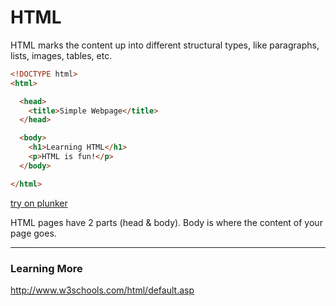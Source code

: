 
# HTML

HTML marks the content up into different structural types, like paragraphs, lists, images, tables, etc.



```html
<!DOCTYPE html>
<html>

  <head>
    <title>Simple Webpage</title>
  </head>

  <body>
    <h1>Learning HTML</h1>
    <p>HTML is fun!</p>
  </body>

</html>
```


[try on plunker](http://plnkr.co/edit/rwtHAvL6VV7VVV0r9tmK?p=preview)


HTML pages have 2 parts (head & body).  Body is where the content of your page goes.



---
### Learning More
http://www.w3schools.com/html/default.asp